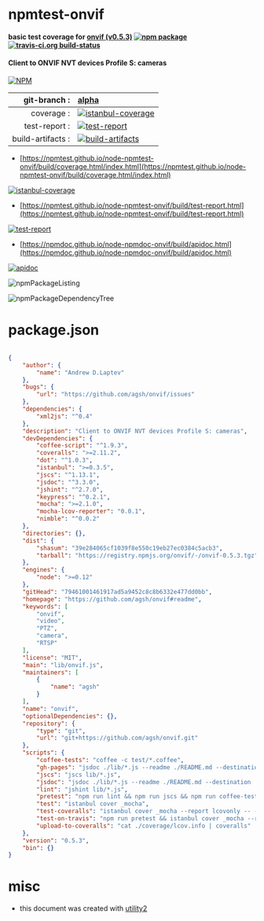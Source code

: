 # npmtest-onvif

#### basic test coverage for  [onvif (v0.5.3)](https://github.com/agsh/onvif#readme)  [![npm package](https://img.shields.io/npm/v/npmtest-onvif.svg?style=flat-square)](https://www.npmjs.org/package/npmtest-onvif) [![travis-ci.org build-status](https://api.travis-ci.org/npmtest/node-npmtest-onvif.svg)](https://travis-ci.org/npmtest/node-npmtest-onvif)

#### Client to ONVIF NVT devices Profile S: cameras

[![NPM](https://nodei.co/npm/onvif.png?downloads=true&downloadRank=true&stars=true)](https://www.npmjs.com/package/onvif)

| git-branch : | [alpha](https://github.com/npmtest/node-npmtest-onvif/tree/alpha)|
|--:|:--|
| coverage : | [![istanbul-coverage](https://npmtest.github.io/node-npmtest-onvif/build/coverage.badge.svg)](https://npmtest.github.io/node-npmtest-onvif/build/coverage.html/index.html)|
| test-report : | [![test-report](https://npmtest.github.io/node-npmtest-onvif/build/test-report.badge.svg)](https://npmtest.github.io/node-npmtest-onvif/build/test-report.html)|
| build-artifacts : | [![build-artifacts](https://npmtest.github.io/node-npmtest-onvif/glyphicons_144_folder_open.png)](https://github.com/npmtest/node-npmtest-onvif/tree/gh-pages/build)|

- [https://npmtest.github.io/node-npmtest-onvif/build/coverage.html/index.html](https://npmtest.github.io/node-npmtest-onvif/build/coverage.html/index.html)

[![istanbul-coverage](https://npmtest.github.io/node-npmtest-onvif/build/screenCapture.buildCi.browser.%252Ftmp%252Fbuild%252Fcoverage.lib.html.png)](https://npmtest.github.io/node-npmtest-onvif/build/coverage.html/index.html)

- [https://npmtest.github.io/node-npmtest-onvif/build/test-report.html](https://npmtest.github.io/node-npmtest-onvif/build/test-report.html)

[![test-report](https://npmtest.github.io/node-npmtest-onvif/build/screenCapture.buildCi.browser.%252Ftmp%252Fbuild%252Ftest-report.html.png)](https://npmtest.github.io/node-npmtest-onvif/build/test-report.html)

- [https://npmdoc.github.io/node-npmdoc-onvif/build/apidoc.html](https://npmdoc.github.io/node-npmdoc-onvif/build/apidoc.html)

[![apidoc](https://npmdoc.github.io/node-npmdoc-onvif/build/screenCapture.buildCi.browser.%252Ftmp%252Fbuild%252Fapidoc.html.png)](https://npmdoc.github.io/node-npmdoc-onvif/build/apidoc.html)

![npmPackageListing](https://npmtest.github.io/node-npmtest-onvif/build/screenCapture.npmPackageListing.svg)

![npmPackageDependencyTree](https://npmtest.github.io/node-npmtest-onvif/build/screenCapture.npmPackageDependencyTree.svg)



# package.json

```json

{
    "author": {
        "name": "Andrew D.Laptev"
    },
    "bugs": {
        "url": "https://github.com/agsh/onvif/issues"
    },
    "dependencies": {
        "xml2js": "^0.4"
    },
    "description": "Client to ONVIF NVT devices Profile S: cameras",
    "devDependencies": {
        "coffee-script": "^1.9.3",
        "coveralls": ">=2.11.2",
        "dot": "^1.0.3",
        "istanbul": ">=0.3.5",
        "jscs": "^1.13.1",
        "jsdoc": "^3.3.0",
        "jshint": "^2.7.0",
        "keypress": "^0.2.1",
        "mocha": ">=2.1.0",
        "mocha-lcov-reporter": "0.0.1",
        "nimble": "^0.0.2"
    },
    "directories": {},
    "dist": {
        "shasum": "39e284065cf1039f8e550c19eb27ec0384c5acb3",
        "tarball": "https://registry.npmjs.org/onvif/-/onvif-0.5.3.tgz"
    },
    "engines": {
        "node": ">=0.12"
    },
    "gitHead": "79461001461917ad5a9452c8c8b6332e477dd0bb",
    "homepage": "https://github.com/agsh/onvif#readme",
    "keywords": [
        "onvif",
        "video",
        "PTZ",
        "camera",
        "RTSP"
    ],
    "license": "MIT",
    "main": "lib/onvif.js",
    "maintainers": [
        {
            "name": "agsh"
        }
    ],
    "name": "onvif",
    "optionalDependencies": {},
    "repository": {
        "type": "git",
        "url": "git+https://github.com/agsh/onvif.git"
    },
    "scripts": {
        "coffee-tests": "coffee -c test/*.coffee",
        "gh-pages": "jsdoc ./lib/*.js --readme ./README.md --destination ./",
        "jscs": "jscs lib/*.js",
        "jsdoc": "jsdoc ./lib/*.js --readme ./README.md --destination ./docs",
        "lint": "jshint lib/*.js",
        "pretest": "npm run lint && npm run jscs && npm run coffee-tests",
        "test": "istanbul cover _mocha",
        "test-coveralls": "istanbul cover _mocha --report lcovonly -- -R spec && cat ./coverage/lcov.info | coveralls && rm -rf ./coverage",
        "test-on-travis": "npm run pretest && istanbul cover _mocha --report lcovonly",
        "upload-to-coveralls": "cat ./coverage/lcov.info | coveralls"
    },
    "version": "0.5.3",
    "bin": {}
}
```



# misc
- this document was created with [utility2](https://github.com/kaizhu256/node-utility2)
